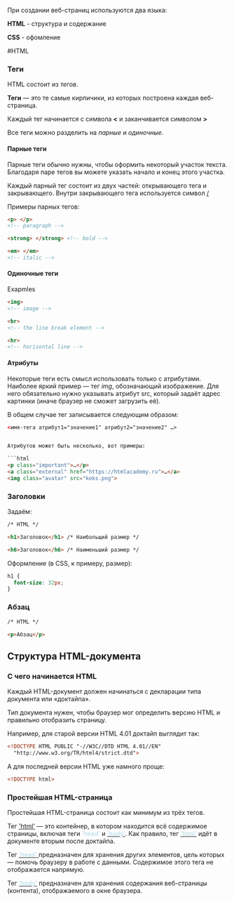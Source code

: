 При создании веб-страниц используются два языка:

**HTML** - структура и содержание


**CSS** - офомление

#HTML

### Теги
HTML cостоит из *тегов*. 

**Теги** — это те самые кирпичики, из которых построена каждая веб-страница.

Каждый тег начинается с символа **<** и заканчивается символом **>**

Все теги можно разделить на *парные* и *одиночные*.

#### Парные теги
Парные теги обычно нужны, чтобы оформить некоторый участок текста.   
Благодаря паре тегов вы можете указать начало и конец этого участка.

Каждый парный тег состоит из двух частей: открывающего тега и закрывающего. Внутри закрывающего тега используется символ <u>/</u>
 
Примеры парных тегов:
```html 
<p> </p> 
<!-- paragraph -->

<strong> </strong> <!-- bold -->

<em> </em>
<!-- italic -->
```

#### Одиночные теги

Exapmles

```html
<img>
<!-- image -->

<br>
<!-- the line break element -->

<hr>
<!-- horisontal line -->
```

#### Атрибуты

Некоторые теги есть смысл использовать только с атрибутами. Наиболее яркий пример — тег *img*, обозначающий изображение. Для него обязательно нужно указывать атрибут src, который задаёт адрес картинки (иначе браузер не сможет загрузить её).

В общем случае тег записывается следующим образом:

```html
<имя-тега атрибут1="значение1" атрибут2="значение2" …>


Атрибутов может быть несколько, вот примеры:

```html
<p class="important">…</p>
<a class="external" href="https://htmlacademy.ru">…</a>
<img class="avatar" src="keks.png">
```



### Заголовки

Задаём:
```html
/* HTML */

<h1>Заголовок</h1> /* Наибольщий размер */

<h6>Заголовок</h6> /* Наименьший размер */

```
Оформление (в CSS, к примеру, размер):

```css
h1 {
  font-size: 32px;
}
```

### Абзац

```html
/* HTML */

<p>Абзац</p>
```

## **Структура HTML-документа**
### **С чего начинается HTML**

Каждый HTML-документ должен начинаться с декларации типа документа или «доктайпа».

Тип документа нужен, чтобы браузер мог определить версию HTML и правильно отобразить страницу.

Например, для старой версии HTML 4.01 доктайп выглядит так:

```html
<!DOCTYPE HTML PUBLIC "-//W3C//DTD HTML 4.01//EN"
  "http://www.w3.org/TR/html4/strict.dtd">

```
А для последней версии HTML уже намного проще:

```html
<!DOCTYPE html>
```
### **Простейшая HTML-страница**

Простейшая HTML-страница состоит как минимум из трёх тегов. 

Тег <u>'html'</u> — это контейнер, в котором находится всё содержимое страницы, включая теги <span style="color:lightblue">'head'</span> и <u><span style="color:lightblue">'body'</span></u>. Как правило, тег <u><span style="color:lightblue">'html'</span></u> идёт в документе вторым после доктайпа.

Тег <u><span style="color:lightblue">'head'</span> </u>предназначен для хранения других элементов, цель которых — помочь браузеру в работе с данными. Содержимое этого тега не отображается напрямую.

Тег <u><span style="color:lightblue">'body'</span></u> предназначен для хранения содержания веб-страницы (контента), отображаемого в окне браузера.


